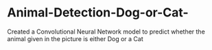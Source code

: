 # Animal-Detection-Dog-or-Cat-
Created a Convolutional Neural Network model to predict whether the animal given in the picture is either Dog or a Cat
